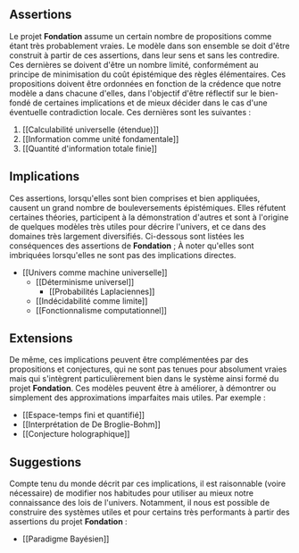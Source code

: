 ## Assertions

Le projet **Fondation** assume un certain nombre de propositions comme étant très probablement vraies. Le modèle dans son ensemble se doit d'être construit à partir de ces assertions, dans leur sens et sans les contredire. Ces dernières se doivent d'être un nombre limité, conformément au principe de minimisation du coût épistémique des règles élémentaires. Ces propositions doivent être ordonnées en fonction de la crédence que notre modèle a dans chacune d'elles, dans l'objectif d'être réflectif sur le bien-fondé de certaines implications et de mieux décider dans le cas d'une éventuelle contradiction locale. Ces dernières sont les suivantes :

1. [[Calculabilité universelle (étendue)]]
2. [[Information comme unité fondamentale]]
3. [[Quantité d'information totale finie]]
## Implications

Ces assertions, lorsqu'elles sont bien comprises et bien appliquées, causent un grand nombre de bouleversements épistémiques. Elles réfutent certaines théories, participent à la démonstration d'autres et sont à l'origine de quelques modèles très utiles pour décrire l'univers, et ce dans des domaines très largement diversifiés. Ci-dessous sont listées les conséquences des assertions de **Fondation** ; À noter qu'elles sont imbriquées lorsqu'elles ne sont pas des implications directes. 

* [[Univers comme machine universelle]]
	* [[Déterminisme universel]]
		* [[Probabilités Laplaciennes]]
	* [[Indécidabilité comme limite]]
	* [[Fonctionnalisme computationnel]]
## Extensions

De même, ces implications peuvent être complémentées par des propositions et conjectures, qui ne sont pas tenues pour absolument vraies mais qui s'intègrent particulièrement bien dans le système ainsi formé du projet **Fondation**. Ces modèles peuvent être à améliorer, à démontrer ou simplement des approximations imparfaites mais utiles. Par exemple :

* [[Espace-temps fini et quantifié]]
* [[Interprétation de De Broglie-Bohm]]
* [[Conjecture holographique]]
## Suggestions

Compte tenu du monde décrit par ces implications, il est raisonnable (voire nécessaire) de modifier nos habitudes pour utiliser au mieux notre connaissance des lois de l'univers. Notamment, il nous est possible de construire des systèmes utiles et pour certains très performants à partir des assertions du projet **Fondation** :

* [[Paradigme Bayésien]]